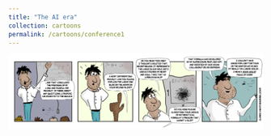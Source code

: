 ```yaml
---
title: "The AI era"
collection: cartoons
permalink: /cartoons/conference1
---
```


![](/images/conference1.png)
